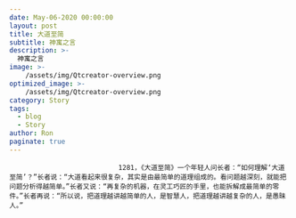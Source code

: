```yaml
---
date: May-06-2020 00:00:00
layout: post
title: 大道至简
subtitle: 神寓之言
description: >-
  神寓之言
image: >-
    /assets/img/Qtcreator-overview.png
optimized_image: >-
    /assets/img/Qtcreator-overview.png
category: Story
tags:
  - blog
  - Story
author: Ron
paginate: true
---
```


							　　1281，《大道至简》一个年轻人问长者：“如何理解‘大道至简’？”长者说：“大道看起来很复杂，其实是由最简单的道理组成的。看问题越深刻，就能把问题分析得越简单。”长者又说：“再复杂的机器，在灵工巧匠的手里，也能拆解成最简单的零件。”长者再说：“所以说，把道理越讲越简单的人，是智慧人，把道理越讲越复杂的人，是愚昧人。”
							
							
						